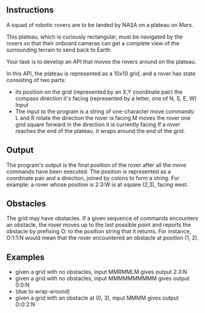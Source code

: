 ## Instructions
A squad of robotic rovers are to be landed by NASA on a plateau on Mars.

This plateau, which is curiously rectangular,
must be navigated by the rovers so that their onboard
cameras can get a complete view of the surrounding terrain to
send back to Earth.

Your task is to develop an API that moves the rovers around on the plateau.

In this API, the plateau is represented as a 10x10 grid,
and a rover has state consisting of two parts:

* its position on the grid (represented by an X,Y coordinate pair)
the compass direction it's facing (represented by a letter, one of N, S, E, W)
Input
* The input to the program is a string of one-character move commands:
L and R rotate the direction the rover is facing
M moves the rover one grid square forward in the direction it is currently facing
If a rover reaches the end of the plateau, it wraps around the end of the grid.

## Output
The program's output is the final position of the rover after
all the move commands have been executed. The position is
represented as a coordinate pair and a direction,
joined by colons to form a string. For example:
a rover whose position is 2:3:W is at square (2,3), facing west.

## Obstacles
The grid may have obstacles. If a given sequence of commands encounters
an obstacle, the rover moves up to the last possible point and reports
the obstacle by prefixing O: to the position string that it returns. 
For instance, O:1:1:N would mean that the rover encountered an obstacle
at position (1, 2).

## Examples
* given a grid with no obstacles, input MMRMMLM gives output 2:3:N
* given a grid with no obstacles, input MMMMMMMMMM gives output 0:0:N
* (due to wrap-around)
* given a grid with an obstacle at (0, 3), input MMMM gives output O:0:2:N